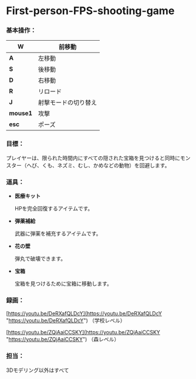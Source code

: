 # First-person-FPS-shooting-game

### **基本操作：**

| **W**      | 前移動        |
| ---------- | ---------- |
| **A**      | 左移動        |
| **S**      | 後移動        |
| **D**      | 右移動        |
| **R**      | リロード       |
| **J**      | 射撃モードの切り替え |
| **mouse1** | 攻撃         |
| **esc**    | ポーズ        |

### **目標：**

プレイヤーは、限られた時間内にすべての隠された宝箱を見つけると同時にモンスター（へび、くも、ネズミ、むし、かめなどの動物）を回避します。

### **道具：**

-   **医療キット**

    HPを完全回復するアイテムです。
-   **弾薬補給**

    武器に弾薬を補充するアイテムです。
-   **花の壁**

    弾丸で破壊できます。
-   **宝箱**

    宝箱を見つけるために宝箱に移動します。

### **録画：**

[https://youtu.be/DeRXafQLDcY](https://youtu.be/DeRXafQLDcY "https://youtu.be/DeRXafQLDcY") （学校レベル）

[https://youtu.be/ZQjAaiCCSKY](https://youtu.be/ZQjAaiCCSKY "https://youtu.be/ZQjAaiCCSKY") （森レベル）

### **担当：**

3Dモデリング以外はすべて
